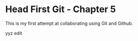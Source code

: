 # Head First Git - Chapter 5

This is my first attempt at collaborating using Git and Github.

yyz edit
